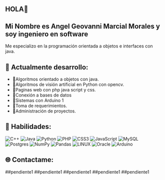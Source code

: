 ##  HOLA👋
## Mi Nombre es Angel Geovanni Marcial Morales y soy ingeniero en software  

Me especializo en la programación orientada a objetos e interfaces con java.

## 🔸 Actualmente desarrollo:
- 🔹Algoritmos orientado a objetos con java.
- 🔹Algoritmos de visión artificial en Python con opencv.
- 🔹Paginas web con php java script y css.
- 🔹Conexión a bases de datos
- 🔹Sistemas con Arduino 1  
- 🔹Toma de requerimientos.
- 🔹Administración de proyectos.

## 🔸 Habilidades:
![C++](https://img.shields.io/badge/c++-%2300599C.svg?style=for-the-badge&logo=c%2B%2B&logoColor=white) ![Java](https://img.shields.io/badge/java-%23ED8B00.svg?style=for-the-badge&logo=java&logoColor=white) ![Python](https://img.shields.io/badge/python-3670A0?style=for-the-badge&logo=python&logoColor=ffdd54) ![PHP](https://img.shields.io/badge/php-%23777BB4.svg?style=for-the-badge&logo=php&logoColor=white) ![CSS3](https://img.shields.io/badge/css3-%231572B6.svg?style=for-the-badge&logo=css3&logoColor=white) ![JavaScript](https://img.shields.io/badge/javascript-%23323330.svg?style=for-the-badge&logo=javascript&logoColor=%23F7DF1E) ![MySQL](https://img.shields.io/badge/mysql-%2300f.svg?style=for-the-badge&logo=mysql&logoColor=white) ![Postgres](https://img.shields.io/badge/postgres-%23316192.svg?style=for-the-badge&logo=postgresql&logoColor=white) ![NumPy](https://img.shields.io/badge/numpy-%23013243.svg?style=for-the-badge&logo=numpy&logoColor=white) ![Pandas](https://img.shields.io/badge/pandas-%23150458.svg?style=for-the-badge&logo=pandas&logoColor=white) ![LINUX](https://img.shields.io/badge/Linux-FCC624?style=for-the-badge&logo=linux&logoColor=black) ![Oracle](https://img.shields.io/badge/Oracle-F80000?style=for-the-badge&logo=oracle&logoColor=white) ![Arduino](https://img.shields.io/badge/-Arduino-00979D?style=for-the-badge&logo=Arduino&logoColor=white)

## 🌐 Contactame:
##pendiente1
##pendiente1
##pendiente1
##pendiente1
##pendiente1


